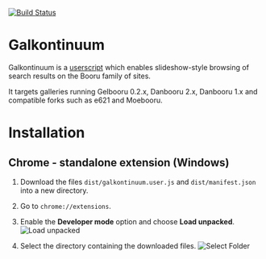 [![Build Status](https://travis-ci.com/bipface/galkontinuum.svg?branch=master)](https://travis-ci.com/bipface/galkontinuum)

# Galkontinuum
Galkontinuum is a [userscript][1] which enables slideshow-style browsing of
search results on the Booru family of sites.

It targets galleries running Gelbooru 0.2.x, Danbooru 2.x, Danbooru 1.x and
compatible forks such as e621 and Moebooru.

[1]: https://en.wikipedia.org/wiki/Userscript

# Installation

## Chrome - standalone extension (Windows)

1. Download the files `dist/galkontinuum.user.js` and `dist/manifest.json`
into a new directory.

2. Go to `chrome://extensions`.

3. Enable the **Developer mode** option and choose **Load unpacked**.
![Load unpacked](https://i.imgur.com/RDu11ts.png)

4. Select the directory containing the downloaded files.
![Select Folder](https://i.imgur.com/mvJnMHQ.png)
